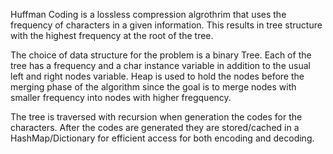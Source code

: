 Huffman Coding is a lossless compression algrothrim that uses the frequency of characters in a given information. This results in tree structure with the highest frequency at the root of the tree.

The choice of data structure for the problem is a binary Tree. Each of the tree has a frequency and a char instance variable in addition to the usual left and right nodes variable.
Heap is used to hold the nodes before the merging phase of the algorithm since the goal is to merge nodes with smaller frequency into nodes with higher fregquency.

The tree is traversed with recursion when generation the codes for the characters.
After the codes are generated they are stored/cached in a HashMap/Dictionary for efficient access for both encoding and decoding.
